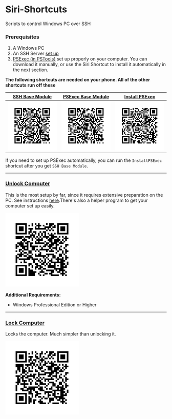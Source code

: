 # Siri-Shortcuts
Scripts to control Windows PC over SSH

### Prerequisites
1. A Windows PC 
2. An SSH Server [set up](https://winaero.com/blog/enable-openssh-server-windows-10/)
3. [PSExec (in PSTools)](https://docs.microsoft.com/en-us/sysinternals/downloads/psexec) set up properly on your computer. You can download it manually, or use the Siri Shortcut to install it automatically in the next section. 

**The following shortcuts are needed on your phone. All of the other shortcuts run off these**

[SSH Base Module](https://www.icloud.com/shortcuts/21d139d065b9464a8f6aa3764a02157b)|[PSExec Base Module](https://www.icloud.com/shortcuts/1ed83e774dcc478989f85c5f6431dcf2)| [Install PSExec](https://www.icloud.com/shortcuts/9b29eb30534f4874ba53cd46a88d6eff)|
| ------------- | ------------- | ------------- |
|![Image](UnlockPC/QR/QR_SSHMain.png)|![Image](QR/QR_PSExecBase.png)|![Image](QR/QR_InstallPSExec.png)|

If you need to set up PSExec automatically, you can run the `InstallPSExec` shortcut after you get `SSH Base Module`.  
____

### [Unlock Computer](https://www.icloud.com/shortcuts/4da94fefa30b46aeb561a683afa3221e)
This is the most setup by far, since it requires extensive preparation on the PC. See instructions [here](UnlockPC/readme.md).There's also a helper program to get your computer set up easily.

![Image](UnlockPC/QR/QR_SSHUnlock.png)

**Additional Requirements:**
* Windows Professional Edition or Higher
____

### [Lock Computer](https://www.icloud.com/shortcuts/2405b1deb41f4ca1ae4b54c9aab84563)
Locks the computer. Much simpler than unlocking it.

![Image](QR/QR_LockPC.png)

